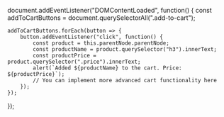 document.addEventListener("DOMContentLoaded", function() {
    const addToCartButtons = document.querySelectorAll(".add-to-cart");
    
    addToCartButtons.forEach(button => {
        button.addEventListener("click", function() {
            const product = this.parentNode.parentNode;
            const productName = product.querySelector("h3").innerText;
            const productPrice = product.querySelector(".price").innerText;
            alert(`Added ${productName} to the cart. Price: ${productPrice}`);
            // You can implement more advanced cart functionality here
        });
    });
});
